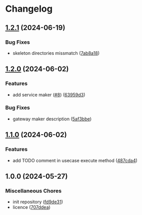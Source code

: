 # Changelog

## [1.2.1](https://github.com/EffectiveSloth/clean-arch-maker/compare/v1.2.0...v1.2.1) (2024-06-19)


### Bug Fixes

* skeleton directories missmatch ([7ab8a18](https://github.com/EffectiveSloth/clean-arch-maker/commit/7ab8a18ae8b01d16dff25760744a83c526b056a9))

## [1.2.0](https://github.com/EffectiveSloth/clean-arch-maker/compare/v1.1.0...v1.2.0) (2024-06-02)


### Features

* add service maker ([#8](https://github.com/EffectiveSloth/clean-arch-maker/issues/8)) ([63959d3](https://github.com/EffectiveSloth/clean-arch-maker/commit/63959d3b6494a7a1092f0b7889da8f93ecaeeadb))


### Bug Fixes

* gateway maker description ([5af3bbe](https://github.com/EffectiveSloth/clean-arch-maker/commit/5af3bbe7ed1ca7cc2bb6d1238e87de543876309f))

## [1.1.0](https://github.com/EffectiveSloth/clean-arch-maker/compare/v1.0.0...v1.1.0) (2024-06-02)


### Features

* add TODO comment in usecase execute method ([487cda4](https://github.com/EffectiveSloth/clean-arch-maker/commit/487cda479256adc8f923d6cf4cbf9473259ec1c9))

## 1.0.0 (2024-05-27)


### Miscellaneous Chores

* init repository ([fd9de31](https://github.com/EffectiveSloth/clean-arch-maker/commit/fd9de319ffb248cde0413966cd6f413d2da913b6))
* licence ([707ddea](https://github.com/EffectiveSloth/clean-arch-maker/commit/707ddeacbcbbf4cfbd8ee0ca63b2ff92e90fd973))
